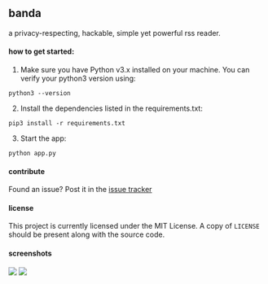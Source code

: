 ## banda

a privacy-respecting, hackable, simple yet powerful rss reader.

#### how to get started:

1) Make sure you have Python v3.x installed on your machine. You can verify your python3 version using:

`python3 --version`


2) Install the dependencies listed in the requirements.txt:

`pip3 install -r requirements.txt`

3) Start the app:

`python app.py`

#### contribute

Found an issue? Post it in the [issue tracker](https://github.com/dnuka/banda/issues)

#### license

This project is currently licensed under the MIT License. A copy of `LICENSE` should be present along with the source code.

#### screenshots

![](static/img/1.png)
![](static/img/2.png)
